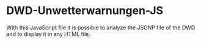 # DWD-Unwetterwarnungen-JS
With this JavaScript file it is possible to analyze the JSONP file of the DWD and to display it in any HTML file.
